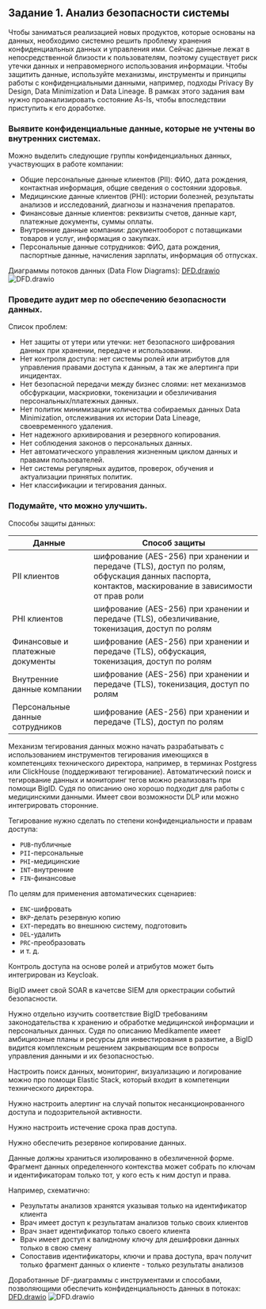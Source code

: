 ## Задание 1. Анализ безопасности системы

Чтобы заниматься реализацией новых продуктов, которые основаны на данных, необходимо системно решить проблему хранения конфиденциальных данных и управления ими.
Сейчас данные лежат в непосредственной близости к пользователям, поэтому существует риск утечки данных и неправомерного использования информации.
Чтобы защитить данные, используйте механизмы, инструменты и принципы работы с конфиденциальными данными, например, подходы Privacy By Design, Data Minimization и Data Lineage.
В рамках этого задания вам нужно проанализировать состояние As-Is, чтобы впоследствии приступить к его доработке.

### Выявите конфиденциальные данные, которые не учтены во внутренних системах.
Можно выделить следующие группы конфиденциальных данных, участвующих в работе компании:
- Общие персональные данные клиентов (PII): ФИО, дата рождения, контактная информация, общие сведения о состоянии здоровья.
- Медицинские данные клиентов (PHI): истории болезней, результаты анализов и исследований, диагнозы и назначения препаратов.
- Финансовые данные клиентов: реквизиты счетов, данные карт, платежные документы, суммы оплаты.
- Внутренние данные компании: документооборот с потавщиками товаров и услуг, информация о закупках.
- Персональные данные сотрудников: ФИО, дата рождения, паспортные данные, начисления зарплаты, информация об отпусках.

Диаграммы потоков данных (Data Flow Diagrams):
[DFD.drawio](https://github.com/Boropwnz/architecture-medikamente/blob/medikamente/Task1/DFD.drawio)
![DFD.drawio](https://github.com/Boropwnz/architecture-medikamente/blob/medikamente/Task1/DFD.svg)


### Проведите аудит мер по обеспечению безопасности данных.

Список проблем:
- Нет защиты от утери или утечки: нет безопасного шифрования данных при хранении, передаче и использовании.
- Нет контроля доступа: нет системы ролей или атрибутов для управления правами доступа к данным, а так же алертинга при инцидентах.
- Нет безопасной передачи между бизнес слоями: нет механизмов обсфуркации, маскриовки, токенизации и обезличивания персональных/платежных данных.
- Нет политик минимизации количества собираемых данных Data Minimization, отслеживания их истории Data Lineage, своевременного удаления.
- Нет надежного архивирования и резервного копирования.
- Нет соблюдения законов о персональных данных.
- Нет автоматического управления жизненным циклом данных и правами пользователей.
- Нет системы регулярных аудитов, проверок, обучения и актуализации принятых политик.
- Нет классификации и тегирования данных.


### Подумайте, что можно улучшить.

Способы защиты данных:

| Данные | Способ защиты |
|-----|------------------------------------|
| PII клиентов | шифрование (AES-256) при хранении и передаче (TLS), доступ по ролям, обфускация данных паспорта, контактов, маскирование в зависимости от прав роли |
| PHI клиентов | шифрование (AES-256) при хранении и передаче (TLS), обезличивание, токенизация, доступ по ролям |
| Финансовые и платежные документы | шифрование (AES-256) при хранении и передаче (TLS), обфускация, токенизация, доступ по ролям |
| Внутренние данные компании | шифрование (AES-256) при хранении и передаче (TLS), токенизация, доступ по ролям |
| Персональные данные сотрудников | шифрование (AES-256) при хранении и передаче (TLS), доступ по ролям |

Механизм тегирования данных можно начать разрабатывать с использованием инструментов тегирования имеющихся в компетенциях технического директора, например, в терминах Postgress или ClickHouse (поддерживают тегирование).
Автоматический поиск и тегирование данных и мониторинг тегов можно реализовать при помощи BigID. Судя по описанию оно хорошо подходит для работы с медицинскими данными. Имеет свои возможности DLP или можно интегрировать сторонние.


Тегирование нужно сделать по степени конфиденциальности и правам доступа:
 - `PUB`-публичные
 - `PII`-персональные
 - `PHI`-медицинские
 - `INT`-внутренние
 - `FIN`-финансовые

По целям для применения автоматических сценариев:
 - `ENC`-шифровать
 - `BKP`-делать резервную копию
 - `EXT`-передать во внешнюю систему, подготовить
 - `DEL`-удалить
 - `PRC`-преобразовать
 - и т. д.

Контроль доступа на основе ролей и атрибутов может быть интегрирован из Keycloak.

BigID имеет свой SOAR в качетсве SIEM для оркестрации событий безопасности.

Нужно отдельно изучить соответствие BigID требованиям законодательства к хранению и обработке медицинской информации и персональных данных. Судя по описанию Medikamente имеет амбициозные планы и ресурсы для инвестирования в развитие, а BigID видится комплексным решением закрывающим все вопросы управления данными и их безопасностью.

Настроить поиск данных, мониторинг, визуализацию и логирование можно про помощи Elastic Stack, который входит в компетенции технического директора.

Нужно настроить алертинг на случай попыток несанкционрованного доступа и подозрительной активности.

Нужно настроить истечение срока прав доступа.

Нужно обеспечить резервное копирование данных.

Данные должны храниться изолированно в обезличенной форме. Фрагмент данных определенного контекства может собрать по ключам и идентификаторам только тот, у кого есть к ним доступ и права.

Например, схематично:
 - Результаты анализов хранятся указывая только на идентификатор клиента
 - Врач имеет доступ к результатам анализов только своих клиентов
 - Врач знает идентификатор только своего клиента
 - Врач имеет доступ к валидному ключу для дешифровки данных только в свою смену
 - Сопоставив идентификаторы, ключи и права доступа, врач получит только фрагмент данных о клиенте - только результаты анализов

Доработанные DF-диаграммы с инструментами и способами, позволяющими обеспечить конфиденциальность данных в потоках:
[DFD.drawio](https://github.com/Boropwnz/architecture-medikamente/blob/medikamente/Task1/DFD2.drawio)
![DFD.drawio](https://github.com/Boropwnz/architecture-medikamente/blob/medikamente/Task1/DFD2.svg)

